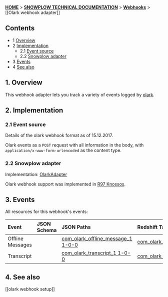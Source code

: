 <a name="top" />

[**HOME**](Home) > [**SNOWPLOW TECHNICAL DOCUMENTATION**](Snowplow-technical-documentation) > [**Webhooks**](Webhooks) > [[Olark webhook adapter]]

## Contents

- 1 [Overview](#overview)
- 2 [Implementation](#implementation)
  - 2.1 [Event source](#source)
  - 2.2 [Snowplow adapter](#adapter)
- 3 [Events](#events)
- 4 [See also](#see-also)

<a name="overview" />

## 1. Overview

This webhook adapter lets you track a variety of events logged by [olark][olark-website].

<a name="implementation" />

## 2. Implementation

<a name="source" />

### 2.1 Event source

Details of the olark webhook format as of 15.12.2017.

Olark events as a `POST` request with all information in the body, with `application/x-www-form-urlencoded` as the content type.

<a name="adapter" />

### 2.2 Snowplow adapter

Implementation: [OlarkAdapter][olark-adapter]

Olark webhook support was implemented in [R97 Knossos][r97].

<a name="events" />

## 3. Events

All resources for this webhook's events:

| **Event**      | **JSON Schema**                                  | **JSON Paths**                                    | **Redshift Table**                                     |
|:---------------|:-------------------------------------------------|:--------------------------------------------------|:-------------------------------------------------------|
|Offline Messages       | |[com_olark_offline_message_1 1-0-0][com_olark_offline_message_1-schema]               | [com_olark_offline_message_1.json][com_olark_offline_message_1-json]               | [com_olark_offline_message_1.sql] [com_olark_offline_message_1-sql]               |
|Transcript             | |[com_olark_transcript_1 1-0-0][com_olark_transcript_1-schema]                         | [com_olark_transcript_1.json][com_olark_transcript_1-json]                         | [com_olark_transcript_1.sql] [com_olark_transcript_1-sql]                         |


<a name="see-also" />

## 4. See also

[[olark webhook setup]]

[olark-website]: https://www.olark.com/
[olark-webhooks]: https://www.olark.com/help/webhooks
[r97]: https://github.com/snowplow/snowplow/releases/tag/r97-knossos
[olark-adapter]: https://github.com/snowplow/snowplow/blob/master/3-enrich/scala-common-enrich/src/main/scala/com.snowplowanalytics.snowplow.enrich/common/adapters/registry/OlarkAdapter.scala

[com_olark_offline_message_1-schema]: https://github.com/snowplow/iglu-central/blob/master/schemas/com.olark/offline_message/jsonschema/1-0-0
[com_olark_transcript_1-schema]: https://github.com/snowplow/iglu-central/blob/master/schemas/com.olark/transcript/jsonschema/1-0-0

[com_olark_offline_message_1-json]: https://github.com/snowplow/iglu-central/blob/master/jsonpaths/com.olark/offline_message_1.json
[com_olark_transcript_1-json]: https://github.com/snowplow/iglu-central/blob/master/jsonpaths/com.olark/transcript_1.json

[com_olark_offline_message_1-sql]: https://github.com/snowplow/iglu-central/blob/master/sql/com.olark/offline_message_1.sql
[com_olark_transcript_1-sql]: https://github.com/snowplow/iglu-central/blob/master/sql/com.olark/transcript_1.sql
